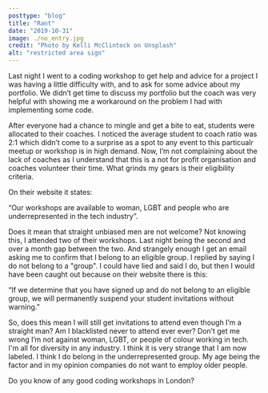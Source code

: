 ```yaml
---
posttype: "blog"
title: "Rant"
date: "2019-10-31"
image: ./no_entry.jpg
credit: "Photo by Kelli McClintock on Unsplash"
alt: "restricted area sign"
---
```


Last night I went to a coding workshop to get help and advice for a project I was having a little difficulty with, and to ask for some advice about my portfolio. We didn’t get time to discuss my portfolio but the coach was very helpful with showing me a workaround on the problem I had with implementing some code.

After everyone had a chance to mingle and get a bite to eat, students were allocated to their coaches.  I noticed the average student to coach ratio was 2:1 which didn’t come to a surprise as a spot to any event to this particualr meetup or workshop is in high demand. Now, I’m not complaining about the lack of coaches as I understand that this is a not for profit organisation and coaches volunteer their time. What grinds my gears is their eligibility criteria.

On their website it states: 

“Our workshops are available to woman, LGBT and people who are underrepresented in the tech industry”.

Does it mean that straight unbiased men are not welcome?
Not knowing this, I attended two of their workshops. Last night being the second and over a month gap between the two. And strangely enough I get an email asking me to confirm that I belong to an eligible group. I replied by saying I do not belong to a "group". I could have lied and said I do, but then I would have been caught out because on their website there is this:

“If we determine that you have signed up and do not belong to an eligible group, we will permanently suspend your student invitations without warning.”

So, does this mean I will still get invitations to attend even though I’m a straight man? Am I blacklisted never to attend ever ever? Don’t get me wrong I’m not against woman, LGBT, or people of colour working in tech. I'm all for diversity in any industry. I think it is very strange that I am now labeled. I think I do belong in the underrepresented group. My age being the factor and in my opinion companies do not want to employ older people.

Do you know of any good coding workshops in London? 
